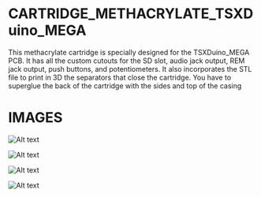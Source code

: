 # CARTRIDGE_METHACRYLATE_TSXDuino_MEGA

This methacrylate cartridge is specially designed for the TSXDuino_MEGA PCB. It has all the custom cutouts for the SD slot, audio jack output, REM jack output, push buttons, and potentiometers. It also incorporates the STL file to print in 3D the separators that close the cartridge. You have to superglue the back of the cartridge with the sides and top of the casing

# IMAGES

![Alt text](https://github.com/capsule5000/CARTRIDGE_METHACRYLATE_TSXDuino_MEGA/blob/main/Images/front1_TSXDuino_MEGA.png)

![Alt text](https://github.com/capsule5000/CARTRIDGE_METHACRYLATE_TSXDuino_MEGA/blob/main/Images/rear1_TSXDuino_MEGA.png)

![Alt text](https://github.com/capsule5000/CARTRIDGE_METHACRYLATE_TSXDuino_MEGA/blob/main/Images/case1.png)

![Alt text](https://github.com/capsule5000/CARTRIDGE_METHACRYLATE_TSXDuino_MEGA/blob/main/Images/case2.png)
